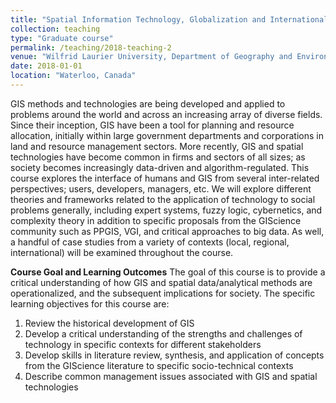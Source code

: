 ```yaml
---
title: "Spatial Information Technology, Globalization and International Development"
collection: teaching
type: "Graduate course"
permalink: /teaching/2018-teaching-2
venue: "Wilfrid Laurier University, Department of Geography and Environmental Studies"
date: 2018-01-01
location: "Waterloo, Canada"
---
```


GIS methods and technologies are being developed and applied to problems around the world and across an increasing array of diverse fields. Since their inception, GIS have been a tool for planning and resource allocation, initially within large government departments and corporations in land and resource management sectors. More recently, GIS and spatial technologies have become common in firms and sectors of all sizes; as society becomes increasingly data-driven and algorithm-regulated. This course explores the interface of humans and GIS from several inter-related perspectives; users, developers, managers, etc. We will explore different theories and frameworks related to the application of technology to social problems generally, including expert systems, fuzzy logic, cybernetics, and complexity theory in addition to specific proposals from the GIScience community such as PPGIS, VGI, and critical approaches to big data. As well, a handful of case studies from a variety of contexts (local, regional, international) will be examined throughout the course. 

**Course Goal and Learning Outcomes**
The goal of this course is to provide a critical understanding of how GIS and spatial data/analytical methods are operationalized, and the subsequent implications for society. The specific learning objectives for this course are:

1.	Review the historical development of GIS  
2.	Develop a critical understanding of the strengths and challenges of technology in specific contexts for different stakeholders
3.	Develop skills in literature review, synthesis, and application of concepts from the GIScience literature to specific socio-technical contexts 
4.	Describe common management issues associated with GIS and spatial technologies 


